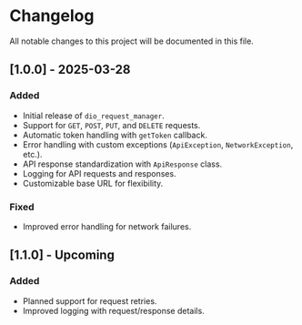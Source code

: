 # Changelog

All notable changes to this project will be documented in this file.

## [1.0.0] - 2025-03-28
### Added
- Initial release of `dio_request_manager`.
- Support for `GET`, `POST`, `PUT`, and `DELETE` requests.
- Automatic token handling with `getToken` callback.
- Error handling with custom exceptions (`ApiException`, `NetworkException`, etc.).
- API response standardization with `ApiResponse` class.
- Logging for API requests and responses.
- Customizable base URL for flexibility.

### Fixed
- Improved error handling for network failures.

## [1.1.0] - Upcoming
### Added
- Planned support for request retries.
- Improved logging with request/response details.
